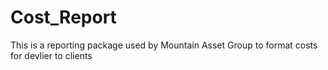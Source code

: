 # Cost_Report

This is a reporting package used by Mountain Asset Group to format costs for devlier to clients
